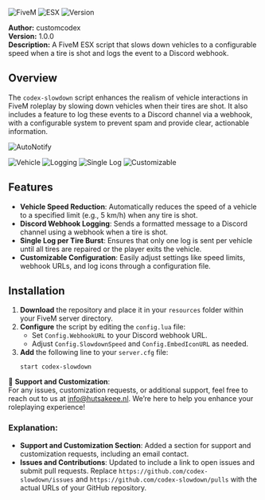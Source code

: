 ![FiveM](https://img.shields.io/badge/FiveM-%2300a3e0.svg?style=flat&logo=discord&logoColor=white) ![ESX](https://img.shields.io/badge/ESX-%231c1c1c.svg?style=flat&logo=steam&logoColor=white) ![Version](https://img.shields.io/badge/version-1.0.0-blue.svg?style=flat) 

**Author:** customcodex  
**Version:** 1.0.0  
**Description:** A FiveM ESX script that slows down vehicles to a configurable speed when a tire is shot and logs the event to a Discord webhook.

## Overview

The `codex-slowdown` script enhances the realism of vehicle interactions in FiveM roleplay by slowing down vehicles when their tires are shot. It also includes a feature to log these events to a Discord channel via a webhook, with a configurable system to prevent spam and provide clear, actionable information.

<img src="https://i.imgur.com/uwFqQds.png" alt="AutoNotify">

![Vehicle](https://img.shields.io/badge/Feature-Vehicle%20Speed%20Reduction-green.svg?style=flat) ![Logging](https://img.shields.io/badge/Feature-Discord%20Webhook%20Logging-orange.svg?style=flat) ![Single Log](https://img.shields.io/badge/Feature-Single%20Log%20per%20Tire%20Burst-red.svg?style=flat) ![Customizable](https://img.shields.io/badge/Feature-Customizable%20Configuration-yellow.svg?style=flat)

## Features

- **Vehicle Speed Reduction**: Automatically reduces the speed of a vehicle to a specified limit (e.g., 5 km/h) when any tire is shot. 
- **Discord Webhook Logging**: Sends a formatted message to a Discord channel using a webhook when a tire is shot.
- **Single Log per Tire Burst**: Ensures that only one log is sent per vehicle until all tires are repaired or the player exits the vehicle.
- **Customizable Configuration**: Easily adjust settings like speed limits, webhook URLs, and log icons through a configuration file.

## Installation

1. **Download** the repository and place it in your `resources` folder within your FiveM server directory.
2. **Configure** the script by editing the `config.lua` file:
   - Set `Config.WebhookURL` to your Discord webhook URL.
   - Adjust `Config.SlowdownSpeed` and `Config.EmbedIconURL` as needed.
3. **Add** the following line to your `server.cfg` file:
   ```plaintext
   start codex-slowdown

📧 **Support and Customization**:<br>
For any issues, customization requests, or additional support, feel free to reach out to us at [info@hutsakeee.nl](mailto:info@hutsakeee.nl). We’re here to help you enhance your roleplaying experience!


### Explanation:

- **Support and Customization Section**: Added a section for support and customization requests, including an email contact.
- **Issues and Contributions**: Updated to include a link to open issues and submit pull requests. Replace `https://github.com/codex-slowdown/issues` and `https://github.com/codex-slowdown/pulls` with the actual URLs of your GitHub repository.
